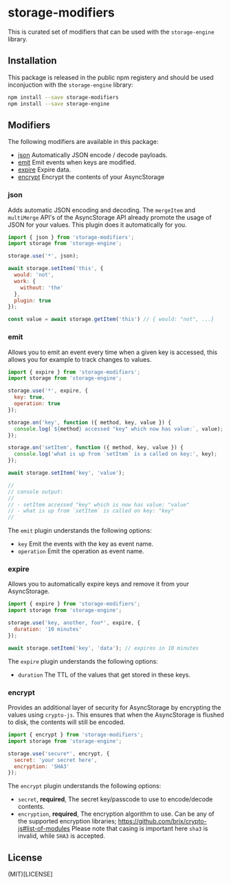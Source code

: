 # storage-modifiers

This is curated set of modifiers that can be used with the `storage-engine`
library.

## Installation

This package is released in the public npm registery and should be used
inconjuction with the `storage-engine` library:

```sh
npm install --save storage-modifiers
npm install --save storage-engine
```

## Modifiers

The following modifiers are available in this package:

- [json](#json) Automatically JSON encode / decode payloads.
- [emit](#emit) Emit events when keys are modified.
- [expire](#expire) Expire data.
- [encrypt](#encrypt) Encrypt the contents of your AsyncStorage

### json

Adds automatic JSON encoding and decoding. The `mergeItem` and `multiMerge` API's
of the AsyncStorage API already promote the usage of JSON for your values. This
plugin does it automatically for you.

```js
import { json } from 'storage-modifiers';
import storage from 'storage-engine';

storage.use('*', json);

await storage.setItem('this', {
  would: 'not',
  work: {
    without: 'the'
  },
  plugin: true
});

const value = await storage.getItem('this') // { would: "not", ...}
```

### emit

Allows you to emit an event every time when a given key is accessed, this allows
you for example to track changes to values.

```js
import { expire } from 'storage-modifiers';
import storage from 'storage-engine';

storage.use('*', expire, {
  key: true,
  operation: true
});

storage.on('key', function ({ method, key, value }) {
  console.log(`${method} accessed "key" which now has value:`, value);
});

storage.on('setItem', function ({ method, key, value }) {
  console.log('what is up from `setItem` is a called on key:', key);
});

await storage.setItem('key', 'value');

//
// console output:
//
// - setItem accessed "key" which is now has value: "value"
// - what is up from `setItem` is called on key: "key"
//
```

The `emit` plugin understands the following options:

- `key` Emit the events with the key as event name.
- `operation` Emit the operation as event name.

### expire

Allows you to automatically expire keys and remove it from your AsyncStorage.

```js
import { expire } from 'storage-modifiers';
import storage from 'storage-engine';

storage.use('key, another, foo*', expire, {
  duration: '10 minutes'
});

await storage.setItem('key', 'data'); // expires in 10 minutes
```

The `expire` plugin understands the following options:

- `duration` The TTL of the values that get stored in these keys.

### encrypt

Provides an additional layer of security for AsyncStorage by encrypting the
values using `crypto-js`. This ensures that when the AsyncStorage is flushed
to disk, the contents will still be encoded.

```js
import { encrypt } from 'storage-modifiers';
import storage from 'storage-engine';

storage.use('secure*', encrypt, {
  secret: 'your secret here',
  encryption: 'SHA3'
});
```

The `encrypt` plugin understands the following options:

- `secret`, **required**, The secret key/passcode to use to encode/decode contents.
- `encryption`, **required**, The encryption algorithm to use. Can be any of the
  supported encryption libraries; https://github.com/brix/crypto-js#list-of-modules
  Please note that casing is important here `sha3` is invalid, while `SHA3` is
  accepted.

## License

(MIT)[LICENSE]
